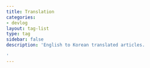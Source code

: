 ```yaml
---
title: Translation
categories:
- devlog
layout: tag-list
type: tag
sidebar: false
description: 'English to Korean translated articles.

'
---
```


